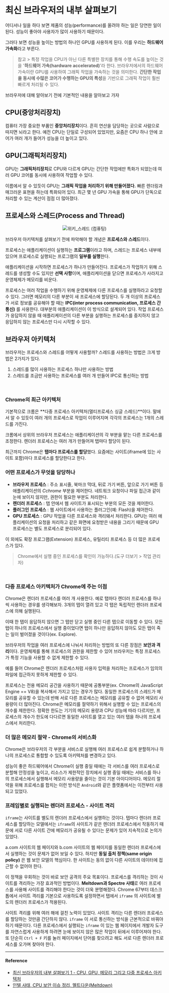 # 최신 브라우저의 내부 살펴보기

어디서나 일을 하다 보면 제품의 성능(performance)를 올려야 하는 일은 당연한 일이 된다. 성능이 좋아야 사용자가 많이 사용하기 때문이다.

그러다 보면 성능을 높이는 방법의 하나인 GPU를 사용하게 된다. 이를 우리는 **하드웨어 가속화**라고 부른다. 

> 참고 > 특정 작업을 CPU가 아닌 다른 특별한 장치를 통해 수행 속도를 높이는 것을 '**하드웨어 가속(hardware accelerated)**'라 한다. 
> 브라우저에서의 하드웨어 가속이란 GPU를 사용하여 그래픽 작업을 가속하는 것을 의미한다. **간단한 작업을 동시에 수많은 코어가 수행하는 GPU의 특성**을 기반으로 그래픽 작업이 훨씬 빠르게 처리될 수 있다.

브라우저에 대해 알아보기 전에 기본적인 내용을 알아보고 가자
<br/>

## CPU(중앙처리장치)

컴퓨터 가장 중요한 부품인 **중앙처리장치**이다. 흔히 연산을 담당하는 곳으로 사람으로 따지면 뇌라고 한다. 예전 CPU는 단일로 구성되어 있었지만, 요즘은 CPU 하나 안에 코어가 여러 개가 들어가 성능을 더 높이고 있다. 
<br/>

## GPU(그래픽처리장치)

GPU는 **그래픽처리장치**로 CPU와 다르게 GPU는 간단한 작업에만 특화가 되었는데 여러 GPU 코어를 동시에 사용하여 작업할 수 있다.

이름에서 알 수 있듯이 GPU는 **그래픽 작업을 처리하기 위해 만들어졌다.**  빠른 렌더링과 매끄러운 표현을 하는데 특화되어 있다. 최근 몇 년 GPU 가속을 통해 GPU가 단독으로 처리할 수 있는 계산이 점점 더 많아졌다.
<br/>

## 프로세스와 스레드(Process and Thread)

<p align='center'>
  <img src='https://user-images.githubusercontent.com/24274424/58023551-01888a80-7b4b-11e9-91a9-2ef7f8323ac8.png' alt='위키_스레드 (컴퓨팅)'>
</p>

브라우저 아키텍처를 살펴보기 전에 파악해야 할 개념은 **프로세스와 스레드**이다. 

프로세스는 애플리케이션이 실행하는 **프로그램**이라고 하며, 스레드는 프로세스 내부에 있으며 프로세스로 실행되는 프로그램의 **일부를 실행**한다.

애플리케이션을 시작하면 프로세스가 하나가 만들어진다. 프로세스가 작업하기 위해 스레드를 생성할 수도 있지만 **선택 사항**이며, 애플리케이션을 닫으면 프로세스가 사라지고 운영체제가 메모리를 비운다.

프로세스는 여러 작업을 수행하기 위해 운영체제에 다른 프로세스를 실행하라고 요청할 수 있다. 그러면 메모리의 다른 부분이 새 프로세스에 할당된다. 두 개 이상의 프로세스가 서로 정보를 공유해야 할 때는 **IPC(inter process communication, 프로세스 간 통신)** 를 사용한다. 대부분의 애플리케이션이 이 방식으로 설계되어 있다. 작업 프로세스가 응답하지 않을 때 애플리케이션의 다른 부분을 실행하는 프로세스를 중지하지 않고 응답하지 않는 프로세스만 다시 시작할 수 있다.
<br/>

## 브라우저 아키텍처

브라우저는 프로세스와 스레드를 어떻게 사용할까? 스레드를 사용하는 방법은 크게 방법은 2가지가 있다.

1. 스레드를 많이 사용하는 프로세스 하나만 사용하는 방법
2. 스레드를 조금만 사용하는 프로세스를 여러 개 만들어 IPC로 통신하는 방법

<br/>

### **Chrome의 최근 아키텍처**

기본적으로 크롬은 **다중 프로세스 아키텍처(멀티프로세스 싱글 스레드)**이다. 말에서 알 수 있듯이 여러 개의 프로세스로 작업이 이루어지며 각각의 프로세스는 1개의 스레드를 가진다.

크롬에서 상위의 브라우저 프로세스는 애플리케이션의 각 부분을 맡는 다른 프로세스를 조정한다. 렌더러 프로세스는 여러 개가 만들어져 탭마다 할당이 된다. 

최근까지 Chrome은 **탭마다 프로세스를 할당**했다. 요즘에는 사이트(iframe에 있는 사이트 포함)마다 프로세스를 할당한다고 한다.
<br/>

### **어떤 프로세스가 무엇을 담당하나**

- **브라우저 프로세스**	 : 주소 표시줄, 북마크 막대, 뒤로 가기 버튼, 앞으로 가기 버튼 등 애플리케이션의 *Cchrome* 부분을 제어한다. 네트워크 요청이나 파일 접근과 같이 눈에 보이지 않지만, 권한이 필요한 부분도 처리한다.
- **렌더러 프로세스**	: 탭 안에서 웹 사이트가 표시되는 부분의 모든 것을 제어한다.
- **플러그인 프로세스**	: 웹 사이트에서 사용하는 플러그인(예: Flash)을 제어한다.
- **GPU 프로세스** : GPU 작업을 다른 프로세스와 격리돼서 처리한다. GPU는 여러 애플리케이션의 요청을 처리하고 같은 화면에 요청받은 내용을 그리기 때문에 GPU 프로세스는 별도 프로세스로 분리되어 있다.

이 외에도 확장 프로그램(Extension) 프로세스, 유틸리티 프로세스 등 더 많은 프로세스가 있다.

> Chrome에서 실행 중인 프로세스를 확인이 가능하다.(도구 더보기 > 작업 관리자) 
<br/>

### **다중 프로세스 아키텍처가 Chrome에 주는 이점**

Chrome은 렌더러 프로세스를 여러 개 사용한다. 예로 탭마다 렌더러 프로세스를 하나씩 사용하는 경우를 생각해보자. 3개의 탭이 열려 있고 각 탭은 독립적인 렌더러 프로세스에 의해 실행된다. 

이때 한 탭이 응답하지 않으면 그 탭만 닫고 실행 중인 다른 탭으로 이동할 수 있다. 모든 탭이 하나의 프로세스에서 실행 중이었다면 탭이 하나만 응답하지 않아도 모든 탭이 죽는 일이 벌어졌을 것이다(ex. Explore).

브라우저의 작업을 여러 프로세스에 나눠서 처리하는 방법의 또 다른 장점은 **보안과 격리**이다. 운영체제를 통해 프로세스의 권한을 제한할 수 있어 브라우저는 특정 프로세스가 특정 기능을 사용할 수 없게 제한할 수 있다. 

예를 들어 Chrome은 렌더러 프로세스처럼 사용자 입력을 처리하는 프로세스가 임의의 파일에 접근하지 못하게 제한할 수 있다.

프로세스는 전용 메모리 공간을 사용하기 때문에 공통부분(ex. Chrome의 JavaScript Engine == V8)을 복사해서 가지고 있는 경우가 많다. 동일한 프로세스의 스레드가 메모리를 공유할 수 있는데 반해 서로 다른 프로세스는 메모리를 공유할 수 없어 메모리 사용량이 더 많아진다. Chrome은 메모리를 절약하기 위해서 실행할 수 있는 프로세스의 개수를 제한한다. 정확한 한도는 기기의 메모리 용량과 CPU 성능에 따라 다르지만, 프로세스의 개수가 한도에 다다르면 동일한 사이트를 열고 있는 여러 탭을 하나의 프로세스에서 처리한다.
<br/>

### 더 많은 메모리 절약 - Chrome의 서비스화

Chrome은 브라우저의 각 부분을 서비스로 실행해 여러 프로세스로 쉽게 분할하거나 하나의 프로세스로 통합할 수 있도록 아키텍처를 변경하고 있다.

성능이 좋은 하드웨어에서 Chrome이 실행 중일 때에는 각 서비스를 여러 프로세스로 분할해 안정성을 높이고, 리소스가 제한적인 장치에서 실행 중일 때에는 서비스를 하나의 프로세스에서 실행해서 메모리 사용량을 줄이는 것이 기본 아이디어이다. 메모리 절약을 위해 프로세스를 합치는 이런 방식은 `Android`와 같은 플랫폼에서는 이전부터 사용되고 있었다.
<br/>

### 프레임별로 실행되는 렌더러 프로세스 - 사이트 격리

`iframe`는 사이트를 별도의 렌더러 프로세스에서 실행하는 것이다. 탭마다 렌더러 프로세스를 할당하는 모델에서는 `iframe`의 사이트가 같은 렌더러 프로세스에서 작동하기 때문에 서로 다른 사이트 간에 메모리가 공유될 수 있다는 문제가 있어 지속적으로 논의가 있었다. 

a.com 사이트의 웹 페이지와 b.com 사이트의 웹 페이지를 동일한 렌더러 프로세스에서 실행하는 것이 문제가 없어 보일 수 있다. 하지만 **동일 출처 정책(same origin policy)** 은 웹 보안 모델의 핵심이다. 한 사이트는 동의 없이 다른 사이트의 데이터에 접근할 수 없어야 한다. 

이 정책을 우회하는 것이 바로 보안 공격의 주요 목표이다. 프로세스를 격리하는 것이 사이트를 격리하는 가장 효과적인 방법이다. **Meltdown과 Spectre 사태**로 여러 프로세스를 사용해 사이트를 격리해야 한다는 것이 더욱 분명해졌다. Chrome 67부터 데스크톱에서 사이트 격리를 기본으로 사용하도록 설정하면서 탭에서 `iframe` 의 사이트에 별도의 렌더러 프로세스가 적용된다.

사이트 격리를 위해 여러 해에 걸친 노력이 있었다. 사이트 격리는 다른 렌더러 프로세스를 할당하는 것만큼 간단하지 않다. `iframe` 이 서로 통신하는 방식을 근본적으로 바꿔야 하기 때문이다. 다른 프로세스에서 실행되는 `iframe` 이 있는 웹 페이지에서 개발자 도구를 자연스럽게 사용하게 하려면 눈에 보이지 않은 많은 작업이 뒤에서 이루어져야 한다. 또 단순히 `Ctrl + F` 키를 눌러 페이지에서 단어를 찾으려고 해도 서로 다른 렌더러 프로세스를 오가며 찾아야 한다.

---

#### Reference

- [최신 브라우저의 내부 살펴보기 1 - CPU, GPU, 메모리 그리고 다중 프로세스 아키텍처](https://d2.naver.com/helloworld/2922312)
- [인텔 사태, CPU 보안 이슈 정리, 멜트다운(Meltdown)](https://fillin.tistory.com/259)